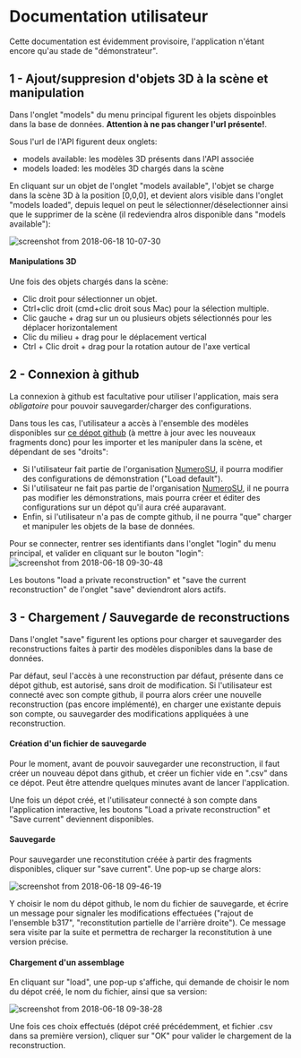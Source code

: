 # Documentation utilisateur
Cette documentation est évidemment provisoire, l'application n'étant encore qu'au stade de "démonstrateur".

## 1 - Ajout/suppresion d'objets 3D à la scène et manipulation
Dans l'onglet "models" du menu principal figurent les objets dispoinbles dans la base de données. **Attention à ne pas changer l'url présente!**.

Sous l'url de l'API figurent deux onglets: 
* models available: les modèles 3D présents dans l'API associée
* models loaded: les modèles 3D chargés dans la scène

En cliquant sur un objet de l'onglet "models available", l'objet se charge dans la scène 3D à la position [0,0,0], et devient alors visible dans l'onglet "models loaded", depuis lequel on peut le sélectionner/déselectionner ainsi que le supprimer de la scène (il redeviendra alros disponible dans "models available"):

![screenshot from 2018-06-18 10-07-30](https://user-images.githubusercontent.com/11873158/41525171-5fb614fc-72e0-11e8-9798-be71d889e475.jpg)

#### Manipulations 3D
Une fois des objets chargés dans la scène:
* Clic droit pour sélectionner un objet.
* Ctrl+clic droit (cmd+clic droit sous Mac) pour la sélection multiple.
* Clic gauche + drag sur un ou plusieurs objets sélectionnés pour les déplacer horizontalement
* Clic du milieu + drag pour le déplacement vertical
* Ctrl + Clic droit + drag pour la rotation autour de l'axe vertical


## 2 - Connexion à github
La connexion à github est facultative pour utiliser l'application, mais sera  *obligatoire* pour pouvoir sauvegarder/charger des configurations.

Dans tous les cas, l'utilisateur a accès à l'ensemble des modèles disponibles sur [ce dépot github]() (à mettre à jour avec les nouveaux fragments donc) pour les importer et les manipuler dans la scène, et dépendant de ses "droits":

* Si l'utilisateur fait partie de l'organisation [NumeroSU](), il pourra modifier des configurations de démonstration ("Load default").
* Si l'utilisateur ne fait pas partie de l'organisation [NumeroSU](), il ne pourra pas modifier les démonstrations, mais pourra créer et éditer des configurations sur un dépot qu'il aura créé auparavant.
* Enfin, si l'utilisateur n'a pas de compte github, il ne pourra "que" charger et manipuler les objets de la base de données.

Pour se connecter, rentrer ses identifiants dans l'onglet "login" du menu principal, et valider en cliquant sur le bouton "login":
![screenshot from 2018-06-18 09-30-48](https://user-images.githubusercontent.com/11873158/41523725-50e6fd74-72db-11e8-8b99-ba6477495a88.jpg)


Les boutons "load a private reconstruction" et "save the current reconstruction" de l'onglet "save" deviendront alors actifs.

## 3 - Chargement / Sauvegarde de reconstructions
Dans l'onglet "save" figurent les options pour charger et sauvegarder des reconstructions faites à partir des modèles disponibles dans la base de données.

Par défaut, seul l'accès à une reconstruction par défaut, présente dans ce dépot github, est autorisé, sans droit de modification.
Si l'utilisateur est connecté avec son compte github, il pourra alors créer une nouvelle reconstruction (pas encore implémenté), en charger une existante depuis son compte, ou sauvegarder des modifications appliquées à une reconstruction.

#### Création d'un fichier de sauvegarde
Pour le moment, avant de pouvoir sauvegarder une reconstruction, il faut créer un nouveau dépot dans github, et créer un fichier vide en ".csv" dans ce dépot. Peut être attendre quelques minutes avant de lancer l'application.

Une fois un dépot créé, et l'utilisateur connecté à son compte dans l'application interactive, les boutons "Load a private reconstruction" et "Save current" deviennent disponibles.

#### Sauvegarde 
Pour sauvegarder une reconstitution créée à partir des fragments disponibles, cliquer sur "save current". Une pop-up se charge alors:

![screenshot from 2018-06-18 09-46-19](https://user-images.githubusercontent.com/11873158/41524316-587415a2-72dd-11e8-8ffc-d22c1e77d819.jpg)

Y choisir le nom du dépot github, le nom du fichier de sauvegarde, et écrire un message pour signaler les modifications effectuées ("rajout de l'ensemble b317", "reconstitution partielle de l'arrière droite"). Ce message sera visite par la suite et permettra de recharger la reconstitution à une version précise.


#### Chargement d'un assemblage
 En cliquant sur "load", une pop-up s'affiche, qui demande de choisir le nom du dépot créé, le nom du fichier, ainsi que sa version:

![screenshot from 2018-06-18 09-38-28](https://user-images.githubusercontent.com/11873158/41524015-4701829c-72dc-11e8-9589-4dc0fed60059.jpg)

Une fois ces choix effectués (dépot créé précédemment, et fichier .csv dans sa première version), cliquer sur "OK" pour valider le chargement de la reconstruction.

